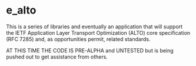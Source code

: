 e_alto
======

This is a series of libraries and eventually an application that will 
support the IETF Application Layer Transport Optimization (ALTO) core
specification (RFC 7285) and, as opportunities permit, related 
standards.

AT THIS TIME THE CODE IS PRE-ALPHA and UNTESTED but is being pushed out 
to get assistance from others.

 
